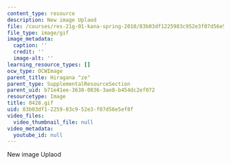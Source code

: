 ```yaml
---
content_type: resource
description: New image Uplaod
file: /courses/res-21g-01-kana-spring-2010/83b03df1225983c952e3f07d56e5ef8f_0428.gif
file_type: image/gif
image_metadata:
  caption: ''
  credit: ''
  image-alt: ''
learning_resource_types: []
ocw_type: OCWImage
parent_title: Hiragana "ze"
parent_type: SupplementalResourceSection
parent_uid: b71e41ee-3638-0036-3ae8-b454dc2ef072
resourcetype: Image
title: 0428.gif
uid: 83b03df1-2259-83c9-52e3-f07d56e5ef8f
video_files:
  video_thumbnail_file: null
video_metadata:
  youtube_id: null
---
```

New image Uplaod

